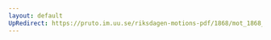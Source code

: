 ```yaml
---
layout: default
UpRedirect: https://pruto.im.uu.se/riksdagen-motions-pdf/1868/mot_1868__ak__114.pdf
---
```

